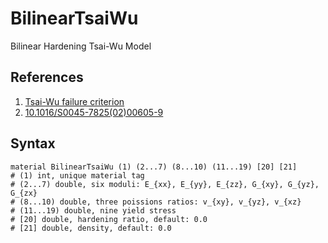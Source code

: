 # BilinearTsaiWu

Bilinear Hardening Tsai-Wu Model

## References

1. [Tsai-Wu failure criterion](https://en.wikipedia.org/wiki/Tsai%E2%80%93Wu_failure_criterion)
2. [10.1016/S0045-7825(02)00605-9](https://doi.org/10.1016/S0045-7825(02)00605-9)

## Syntax

```
material BilinearTsaiWu (1) (2...7) (8...10) (11...19) [20] [21]
# (1) int, unique material tag
# (2...7) double, six moduli: E_{xx}, E_{yy}, E_{zz}, G_{xy}, G_{yz}, G_{zx}
# (8...10) double, three poissions ratios: v_{xy}, v_{yz}, v_{xz}
# (11...19) double, nine yield stress
# [20] double, hardening ratio, default: 0.0
# [21] double, density, default: 0.0
```
